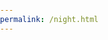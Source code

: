 ```yaml
---
permalink: /night.html
---
```

<html lang="en">
<head>
    <meta charset="UTF-8">
    <meta name="viewport" content="width=device-width, initial-scale=1.0">
    <title>Night Sky</title>
    <link rel="stylesheet" href="styles.css">
</head>
<style>
body {
    margin: 0;
    padding: 0;
    overflow: hidden; /* Prevent horizontal scrolling */
}

.night-sky {
    width: 100%;
    height: 100vh; /* Full viewport height */
    background-color: #041e42; /* Dark blue for the sky */
    position: relative;
}

.star {
    width: 60px; /* Adjust size as needed */
    height: 60px; /* Adjust size as needed */
    position: absolute;
}

.star::before,
.star::after {
    content: '';
    width: 30px; /* Adjust size as needed */
    height: 6px; /* Adjust size as needed */
    background-color: #fff; /* White for the stars */
    position: absolute;
    border-radius: 3px; /* Create rounded ends */
}

.star::before {
    top: 50%;
    left: 50%;
    transform: translate(-50%, -50%) rotate(45deg); /* Rotate to form + shape */
}

.star::after {
    top: 50%;
    left: 50%;
    transform: translate(-50%, -50%) rotate(135deg); /* Rotate to form + shape */
}

/* Set position of stars */
.star:nth-child(1) {
    top: 20%;
    left: 30%;
}

.star:nth-child(2) {
    top: 60%;
    left: 70%;
}

/* You can add more star positions similarly */
/* Ensure stars are not overlapping with each other for a natural look */

</style>
<body>
    <div class="night-sky">
        <div class="star"></div>
        <!-- You can add more stars here -->
    </div>
</body>
</html>
